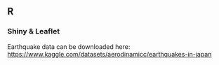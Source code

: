 ## R

### Shiny & Leaflet

Earthquake data can be downloaded here: https://www.kaggle.com/datasets/aerodinamicc/earthquakes-in-japan
